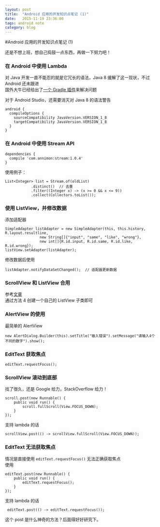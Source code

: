```yaml
---
layout: post
title:  "Android 应用的开发知识点笔记 (1)"
date:   2015-11-19 23:36:00
tags: android note
category: blog
---
```


#Android 应用的开发知识点笔记 (1)

还是不想上班，想自己捣鼓一点东西，再做一下努力吧！  

### 在 Android 中使用 Lambda

对 Java 开发一直不能忍的就是它冗长的语法，Java 8 缓解了这一现状，不过 Android 还未跟进  
国外大牛已经给出了[一个 Gradle 插件](https://github.com/evant/gradle-retrolambda)来解决问题  

对于 Android Studio，还需要消灭对 Java 8 的语法警告  

    android {
      compileOptions {
        sourceCompatibility JavaVersion.VERSION_1_8
        targetCompatibility JavaVersion.VERSION_1_8
      }
    }


### 在 Android 中使用 Stream API

    dependencies {
      compile 'com.annimon:stream:1.0.4'
    }

使用例子：

    List<Integer> list = Stream.of(oldList)
                .distinct()  // 去重
                .filter((Integer x) -> (x >= 0 && x <= 9))
                .collect(Collectors.toList());

### 使用 ListView，并修改数据

添加适配器

    SimpleAdapter listAdapter = new SimpleAdapter(this, this.history, R.layout.resultline,
                    new String[]{"input", "same", "like", "wrong"},
                    new int[]{R.id.input, R.id.same, R.id.like, R.id.wrong});
    listView.setAdapter(listAdapter);

修改数据后使用

    listAdapter.notifyDataSetChanged();  // 适配器更新数据

### ScrollView 和 ListView 合用

参考[文章](http://bbs.anzhuo.cn/thread-982250-1-1.html)  
通过方法 4 创建一个自己的 ListView 子类即可  

### AlertView 的使用

最简单的 AlertView

    new AlertDialog.Builder(this).setTitle("输入错误").setMessage("请输入4个不同的数字").show();

### EditText 获取焦点

    editText.requestFocus();

### ScrollView 滚动到底部

找了很久，还是 Google 给力，StackOverflow 给力！

    scroll.post(new Runnable() {            
        public void run() {
            scroll.fullScroll(View.FOCUS_DOWN);              
        }
    });

支持 lambda 的话

    scrollView.post(() -> scrollView.fullScroll(View.FOCUS_DOWN));

### EditText 无法获取焦点

情况是直接使用 ```editText.requestFocus()``` 无法正确获取焦点  
使用  

    editText.post(new Runnable() {
        public void run() {
            editText.requestFocus();
        }
    });

支持 lambda 的话

     editText.post(() -> editText.requestFocus());

这个 post 是什么神奇的方法？后面得好好研究下。
